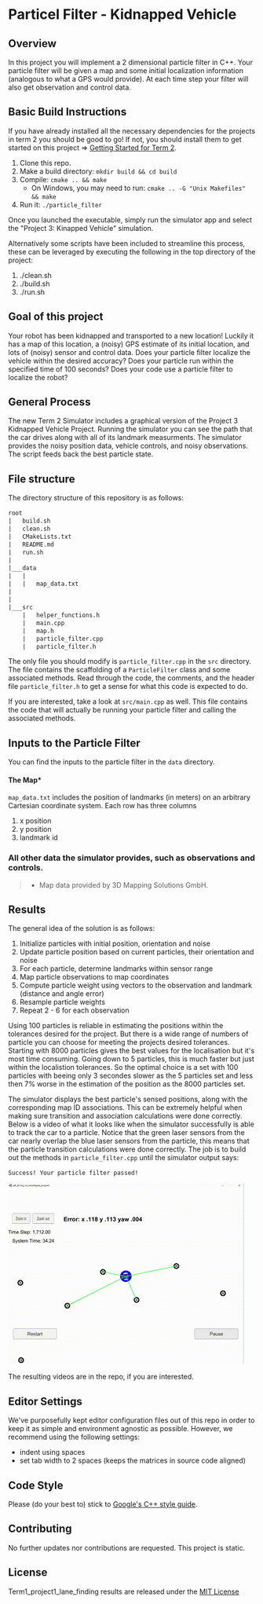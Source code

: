 # Particel Filter - Kidnapped Vehicle

## Overview

In this project you will implement a 2 dimensional particle filter in C++. Your particle filter will be given a map and some initial localization information (analogous to what a GPS would provide). At each time step your filter will also get observation and control data.


## Basic Build Instructions

If you have already installed all the necessary dependencies for the projects in term 2 you should be good to go! If not, you should install them to get started on this project => [Getting Started for Term 2](../term2_How_to_get_started). 

1. Clone this repo.
2. Make a build directory: `mkdir build && cd build`
3. Compile: `cmake .. && make`
   * On Windows, you may need to run: `cmake .. -G "Unix Makefiles" && make`
4. Run it: `./particle_filter`

Once you launched the executable, simply run the simulator app and select the "Project 3: Kinapped Vehicle" simulation.

Alternatively some scripts have been included to streamline this process, these can be leveraged by executing the following in the top directory of the project:

1. ./clean.sh
2. ./build.sh
3. ./run.sh

## Goal of this project

Your robot has been kidnapped and transported to a new location! Luckily it has a map of this location, a (noisy) GPS estimate of its initial location, and lots of (noisy) sensor and control data.
Does your particle filter localize the vehicle within the desired accuracy?
Does your particle run within the specified time of 100 seconds?
Does your code use a particle filter to localize the robot?

## General Process

The new Term 2 Simulator includes a graphical version of the Project 3 Kidnapped Vehicle Project. Running the simulator you can see the path that the car drives along with all of its landmark measurments.
The simulator provides the noisy position data, vehicle controls, and noisy observations. The script feeds back the best particle state. 

## File structure
The directory structure of this repository is as follows:

```
root
|   build.sh
|   clean.sh
|   CMakeLists.txt
|   README.md
|   run.sh
|
|___data
|   |   
|   |   map_data.txt
|   
|   
|___src
    |   helper_functions.h
    |   main.cpp
    |   map.h
    |   particle_filter.cpp
    |   particle_filter.h
```

The only file you should modify is `particle_filter.cpp` in the `src` directory. The file contains the scaffolding of a `ParticleFilter` class and some associated methods. Read through the code, the comments, and the header file `particle_filter.h` to get a sense for what this code is expected to do.

If you are interested, take a look at `src/main.cpp` as well. This file contains the code that will actually be running your particle filter and calling the associated methods.

## Inputs to the Particle Filter
You can find the inputs to the particle filter in the `data` directory. 

#### The Map*
`map_data.txt` includes the position of landmarks (in meters) on an arbitrary Cartesian coordinate system. Each row has three columns
1. x position
2. y position
3. landmark id

### All other data the simulator provides, such as observations and controls.

> * Map data provided by 3D Mapping Solutions GmbH.

## Results

The general idea of the solution is as follows:

 1. Initialize particles with initial position, orientation and noise
 2. Update particle position based on current particles, their orientation and noise  
 3. For each particle, determine landmarks within sensor range
 4. Map particle observations to map coordinates
 5. Compute particle weight using vectors to the observation and landmark (distance and angle error)
 6. Resample particle weights
 7. Repeat 2 - 6 for each observation 

Using 100 particles is reliable in estimating the positions within the
tolerances desired for the project. But there is a wide range of numbers of particle you can choose for meeting the projects desired tolerances. Starting with 8000 particles gives the best values for the localisation but it's most time consuming. Going down to 5 particles, this is much faster but just within the localistion tolerances. So the optimal choice is a set with 100 particles with beeing only 3 secondes slower as the 5 particles set and less then 7% worse in the estimation of the position as the 8000 particles set.

The simulator displays the best particle's sensed positions, along with the corresponding map ID associations. This can be extremely helpful when making sure transition and association calculations were done correctly. Below is a video of what it looks like when the simulator successfully is able to track the car to a particle. Notice that the green laser sensors from the car nearly overlap the blue laser sensors from the particle, this means that the particle transition calculations were done correctly.
The job is to build out the methods in `particle_filter.cpp` until the simulator output says:

```
Success! Your particle filter passed!
```

![particle_filter_kidnapped_vehicle](./results/particle_filter_kidnapped_vehicle.gif)

The resulting videos are in the repo, if you are interested.  

## Editor Settings

We've purposefully kept editor configuration files out of this repo in order to
keep it as simple and environment agnostic as possible. However, we recommend
using the following settings:

* indent using spaces
* set tab width to 2 spaces (keeps the matrices in source code aligned)

## Code Style

Please (do your best to) stick to [Google's C++ style guide](https://google.github.io/styleguide/cppguide.html).

## Contributing

No further updates nor contributions are requested.  This project is static.

## License

Term1_project1_lane_finding results are released under the [MIT License](./LICENSE)